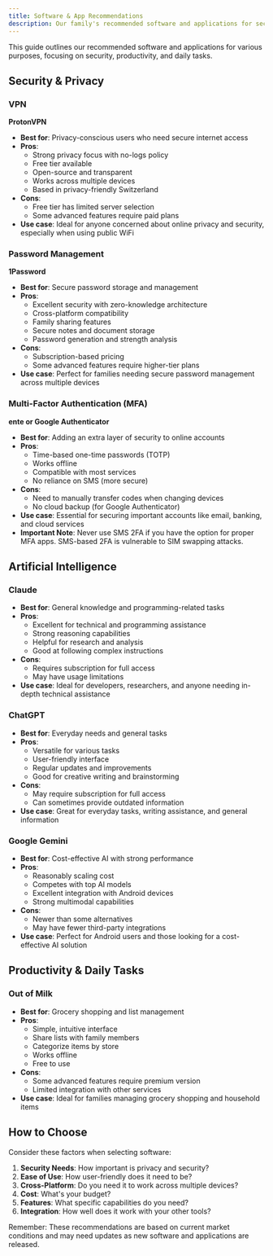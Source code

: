 ```yaml
---
title: Software & App Recommendations
description: Our family's recommended software and applications for security, productivity, and daily tasks
---
```



This guide outlines our recommended software and applications for various purposes, focusing on security, productivity, and daily tasks.

## Security & Privacy

### VPN
**ProtonVPN**
- **Best for**: Privacy-conscious users who need secure internet access
- **Pros**:
  - Strong privacy focus with no-logs policy
  - Free tier available
  - Open-source and transparent
  - Works across multiple devices
  - Based in privacy-friendly Switzerland
- **Cons**:
  - Free tier has limited server selection
  - Some advanced features require paid plans
- **Use case**: Ideal for anyone concerned about online privacy and security, especially when using public WiFi

### Password Management
**1Password**
- **Best for**: Secure password storage and management
- **Pros**:
  - Excellent security with zero-knowledge architecture
  - Cross-platform compatibility
  - Family sharing features
  - Secure notes and document storage
  - Password generation and strength analysis
- **Cons**:
  - Subscription-based pricing
  - Some advanced features require higher-tier plans
- **Use case**: Perfect for families needing secure password management across multiple devices

### Multi-Factor Authentication (MFA)
**ente or Google Authenticator**
- **Best for**: Adding an extra layer of security to online accounts
- **Pros**:
  - Time-based one-time passwords (TOTP)
  - Works offline
  - Compatible with most services
  - No reliance on SMS (more secure)
- **Cons**:
  - Need to manually transfer codes when changing devices
  - No cloud backup (for Google Authenticator)
- **Use case**: Essential for securing important accounts like email, banking, and cloud services
- **Important Note**: Never use SMS 2FA if you have the option for proper MFA apps. SMS-based 2FA is vulnerable to SIM swapping attacks.

## Artificial Intelligence

### Claude
- **Best for**: General knowledge and programming-related tasks
- **Pros**:
  - Excellent for technical and programming assistance
  - Strong reasoning capabilities
  - Helpful for research and analysis
  - Good at following complex instructions
- **Cons**:
  - Requires subscription for full access
  - May have usage limitations
- **Use case**: Ideal for developers, researchers, and anyone needing in-depth technical assistance

### ChatGPT
- **Best for**: Everyday needs and general tasks
- **Pros**:
  - Versatile for various tasks
  - User-friendly interface
  - Regular updates and improvements
  - Good for creative writing and brainstorming
- **Cons**:
  - May require subscription for full access
  - Can sometimes provide outdated information
- **Use case**: Great for everyday tasks, writing assistance, and general information

### Google Gemini
- **Best for**: Cost-effective AI with strong performance
- **Pros**:
  - Reasonably scaling cost
  - Competes with top AI models
  - Excellent integration with Android devices
  - Strong multimodal capabilities
- **Cons**:
  - Newer than some alternatives
  - May have fewer third-party integrations
- **Use case**: Perfect for Android users and those looking for a cost-effective AI solution

## Productivity & Daily Tasks

### Out of Milk
- **Best for**: Grocery shopping and list management
- **Pros**:
  - Simple, intuitive interface
  - Share lists with family members
  - Categorize items by store
  - Works offline
  - Free to use
- **Cons**:
  - Some advanced features require premium version
  - Limited integration with other services
- **Use case**: Ideal for families managing grocery shopping and household items

## How to Choose

Consider these factors when selecting software:
1. **Security Needs**: How important is privacy and security?
2. **Ease of Use**: How user-friendly does it need to be?
3. **Cross-Platform**: Do you need it to work across multiple devices?
4. **Cost**: What's your budget?
5. **Features**: What specific capabilities do you need?
6. **Integration**: How well does it work with your other tools?

Remember: These recommendations are based on current market conditions and may need updates as new software and applications are released. 
